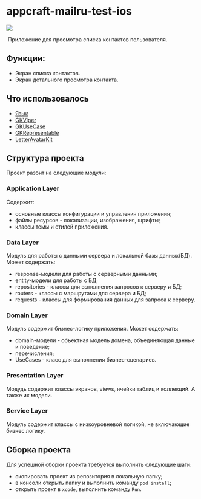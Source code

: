 # appcraft-mailru-test-ios

![](https://github.com/AppCraftDev/appcraft-mailru-test-ios/blob/features/bugfix-3/screencast.gif) 

​
Приложение для просмотра списка контактов пользователя.

## Функции:
- Экран списка контактов.
- Экран детального просмотра контакта.
​
## Что использовалось​
- [Язык](https://swift.org)
- [GKViper](https://github.com/GrumpyKir/GKViper)
- [GKUseCase](https://github.com/GrumpyKir/GKUseCase)
- [GKRepresentable](https://github.com/GrumpyKir/GKRepresentable)
- [LetterAvatarKit](https://github.com/vpeschenkov/LetterAvatarKit)
​
## Структура проекта
Проект разбит на следующие модули:

### Application Layer
Содержит: 
- основные классы конфигурации и управления приложения;
- файлы ресурсов - локализации, изображения, шрифты;
- классы темы и стилей приложения.
​
### Data Layer
Модуль для работы с данными сервера и локальной базы данных(БД). Может содержать:
- response-модели для работы с серверными данными;
- entity-модели для работы с БД;
- repositоries - классы для выполнения запросов к серверу и БД;
- routers - классы c маршрутами для сервера и БД;
- requests - классы для формирования данных для запроса к серверу.
​
### Domain Layer
Модуль содержит бизнес-логику приложения. Может содержать:
- domain-модели - объектная модель домена, объединяющая данные и поведение;
- перечисления;
- UseCases - класс для выполнения бизнес-сценариев.
​
### Presentation Layer
Модудь содержит классы экранов, views, ячейки таблиц и коллекций. А также их модели.
​
### Service Layer
Модуль содержит классы с низкоуровневой логикой, не включающие бизнес логику.
​
## Сборка проекта
Для успешной сборки проекта требуется выполнить следующие шаги:
- скопировать проект из репозитория в локальную папку;
- в консоли открыть папку и выполнить команду `pod install`;
- открыть проект в `xcode`, выполнить команду `Run`.
